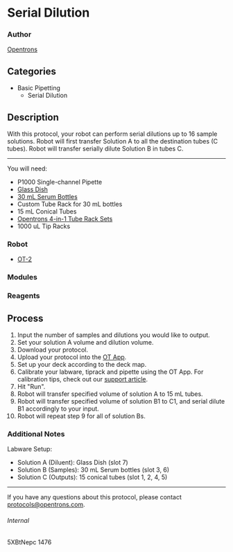 # Serial Dilution

### Author
[Opentrons](http://www.opentrons.com/)

## Categories
* Basic Pipetting
    * Serial Dilution

## Description
With this protocol, your robot can perform serial dilutions up to 16 sample solutions. Robot will first transfer Solution A to all the destination tubes (C tubes). Robot will transfer serially dilute Solution B in tubes C.

---

You will need:
* P1000 Single-channel Pipette
* [Glass Dish](https://wheaton.com/dish-and-cover-20-slide.html)
* [30 mL Serum Bottles](https://us.vwr.com/store/product?keyword=%0916171-330)
* Custom Tube Rack for 30 mL bottles
* 15 mL Conical Tubes
* [Opentrons 4-in-1 Tube Rack Sets](https://shop.opentrons.com/collections/opentrons-tips/products/tube-rack-set-1)
* 1000 uL Tip Racks

### Robot
* [OT-2](https://opentrons.com/ot-2)

### Modules

### Reagents

## Process
1. Input the number of samples and dilutions you would like to output.
2. Set your solution A volume and dilution volume.
3. Download your protocol.
4. Upload your protocol into the [OT App](https://opentrons.com/ot-app).
5. Set up your deck according to the deck map.
6. Calibrate your labware, tiprack and pipette using the OT App. For calibration tips, check out our [support article](https://support.opentrons.com/ot-2/getting-started-software-setup/deck-calibration).
7. Hit "Run".
8. Robot will transfer specified volume of solution A to 15 mL tubes.
9. Robot will transfer specified volume of solution B1 to C1, and serial dilute B1 accordingly to your input.
10. Robot will repeat step 9 for all of solution Bs.


### Additional Notes
Labware Setup:
* Solution A (Diluent): Glass Dish (slot 7)
* Solution B (Samples): 30 mL Serum bottles (slot 3, 6)
* Solution C (Outputs): 15 conical tubes (slot 1, 2, 4, 5)

---

If you have any questions about this protocol, please contact protocols@opentrons.com.

###### Internal
5XBtNepc
1476
